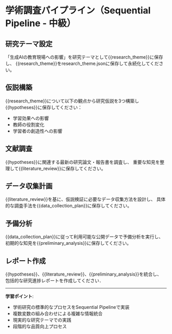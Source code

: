 # 学術調査パイプライン（Sequential Pipeline - 中級）


## 研究テーマ設定
「生成AIの教育現場への影響」を研究テーマとして{{research_theme}}に保存し、
{{research_theme}}をresearch_theme.jsonに保存して永続化してください。

## 仮説構築
{{research_theme}}について以下の観点から研究仮説を3つ構築し{{hypotheses}}に保存してください：
- 学習効果への影響
- 教師の役割変化
- 学習者の創造性への影響

## 文献調査
{{hypotheses}}に関連する最新の研究論文・報告書を調査し、
重要な知見を整理して{{literature_review}}に保存してください。

## データ収集計画
{{literature_review}}を基に、仮説検証に必要なデータ収集方法を設計し、
具体的な調査手法を{{data_collection_plan}}に保存してください。

## 予備分析
{{data_collection_plan}}に従って利用可能な公開データで予備分析を実行し、
初期的な知見を{{preliminary_analysis}}に保存してください。

## レポート作成
{{hypotheses}}、{{literature_review}}、{{preliminary_analysis}}を統合し、
包括的な研究進捗レポートを作成してください．

---

**学習ポイント**:
- 学術研究の標準的なプロセスをSequential Pipelineで実装
- 複数変数の組み合わせによる複雑な情報統合
- 現実的な研究テーマでの実践
- 段階的な品質向上プロセス